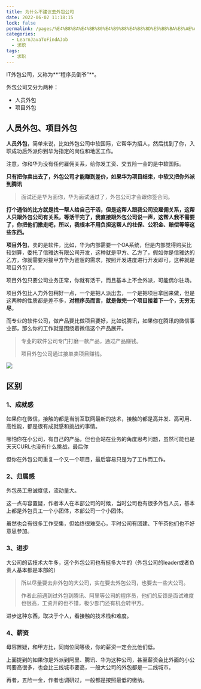 ```yaml
---
title: 为什么不建议去外包公司
date: 2022-06-02 11:18:15
lock: false
permalink: /pages/%E4%B8%BA%E4%BB%80%E4%B9%88%E4%B8%8D%E5%BB%BA%E8%AE%AE%E5%8E%BB%E5%A4%96%E5%8C%85%E5%85%AC%E5%8F%B8
categories:
  - LearnJavaToFindAJob
  - 求职
tags:
  - 求职
---
```

IT外包公司，又称为**“程序员倒爷”**。

外包公司又分为两种：

- 人员外包
- 项目外包

## 人员外包、项目外包

**人员外包**，简单来说，比如外包公司中软国际，它帮华为招人，然后找到了你，入职成功后外派你到华为指定的岗位和地区工作。

注意，你和华为没有任何雇佣关系，给你发工资、交五险一金的是中软国际。

**只有把你卖出去了，外包公司才能赚到差价，如果华为项目结束，中软又把你外派到腾讯**

> 面试还是华为面你，华为面试通过了，外包公司才会跟你签合同。

**打个通俗的比方就是找一帮人给自己干活，但是这帮人跟我公司没雇佣关系，这帮人只跟外包公司有关系，等活干完了，我直接跟外包公司说一声，这帮人我不需要了，你把他们撤走吧，所以，我根本不用负担这帮人的社保、公积金、赔偿等等这些东西。**



**项目外包**，卖的是软件，比如，华为内部需要一个OA系统，但是内部觉得购买比较划算，委托了信雅达有限公司开发，这种就是甲方、乙方了，假如你是信雅达的乙方，你就需要对接甲方华为爸爸的需求，按照开发进度进行开发即可，这种就是项目外包了。

项目外包只要公司业务正常，你就有活干，而且基本上不会外派，可能偶尔驻场。



项目外包比人力外包稍好一点，一个是把人派出去，一个是把项目拿回来做，但是这两种的性质都是差不多，**对程序员而言，就是做完一个项目接着下一个，无穷无尽**。



而专业的软件公司，做产品要比做项目要好，比如说腾讯，如果你在腾讯的微信事业部，那么你的工作就是围绕着微信这个产品展开。

> 专业的软件公司专门打磨一款产品，通过产品赚钱。
>
> 项目外包公司通过接单卖项目赚钱。

![](https://img-blog.csdnimg.cn/20190519151701905.png)



## 区别

### 1、成就感

如果你在微信，接触的都是当前互联网最新的技术，接触的都是高并发、高可用、高性能，都是很有成就感和挑战的事情。

哪怕你在小公司，有自己的产品，但也会站在业务的角度思考问题，虽然可能也是天天CURL也没有什么挑战，最后你

但你在外包公司重复一个又一个项目，最后容易只是为了工作而工作。



### 2、归属感

外包员工忠诚度低，流动量大。

这一点毋容置疑，作者本人在本部公司的时候，当时公司也有很多外包人员，基本上都是外包员工一个小团体，本部公司一个小团体。

虽然也会有很多工作交集，但始终很难交心，平时公司有团建、下午茶他们也不好意思参加。

### 3、进步

大公司的话技术大牛多，这个外包公司也有挺多大牛的（外包公司的leader或者负责人基本都是本部的）

> 所以尽量要去非外包的大公司，实在要去外包公司，也要去一些大公司。
>
> 作者此前遇到过外包到腾讯、阿里等公司的程序员，他们的反馈是面试难度也很高，工资开的也不错，极少部门还有机会转甲方。

进步这种东西，取决于个人，看接触的技术栈和难度。

### 4、薪资

毋容置疑，和甲方比，同岗位同等级，你的薪资一定会比他们低。

上面提到的如果你是外派到阿里、腾讯、华为这种公司，甚至薪资会比外面的小公司要高很多，也会比三线城市要高，一般大公司的外包都是一二线城市。

再者，五险一金，作者也调研过，一般都是按照最低的缴纳。






